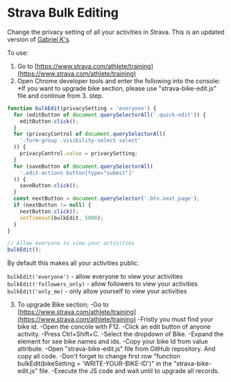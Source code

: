 # Strava Bulk Editing

Change the privacy setting of all your activities in Strava.
This is an updated version of [Gabriel K's](https://support.strava.com/hc/en-us/community/posts/208838917-Quick-Edit-list-of-Activities-for-bulk-editing).

To use:

1. Go to [https://www.strava.com/athlete/training](https://www.strava.com/athlete/training)
2. Open Chrome developer tools and enter the following into the console:
*If you want to upgrade bike section, please use "strava-bike-edit.js" file and continue from 3. step.

```javascript
function bulkEdit(privacySetting = 'everyone') {
  for (editButton of document.querySelectorAll('.quick-edit')) {
    editButton.click();
  }
  for (privacyControl of document.querySelectorAll(
    '.form-group .visibility-select select'
  )) {
    privacyControl.value = privacySetting;
  }
  for (saveButton of document.querySelectorAll(
    '.edit-actions button[type="submit"]'
  )) {
    saveButton.click();
  }
  const nextButton = document.querySelector('.btn.next_page');
  if (nextButton != null) {
    nextButton.click();
    setTimeout(bulkEdit, 5000);
  }
}

// Allow everyone to view your activities
bulkEdit();
```

By default this makes all your activities public.

`bulkEdit('everyone')` - allow everyone to view your activities <br />
`bulkEdit('followers_only)` - allow followers to view your activities <br />
`bulkEdit('only_me)` - only allow yourself to view your activities

3. To upgrade Bike section; 
  -Go to [https://www.strava.com/athlete/training](https://www.strava.com/athlete/training)
  -Fristly you must find your bike id. 
    -Open the concole with F12.
    -Click an edit button of anyone activity.
    -Press Ctrl+Shift+C.
    -Select the dropdown of Bike.
    -Expand the element for see bike names and ids.
    -Copy your bike Id from value attribute.
  -Open "strava-bike-edit.js" file from GitHub repository. And copy all code.
  -Don't forget to change first row "function bulkEdit(bikeSetting = 'WRITE-YOUR-BIKE-ID')" in the "strava-bike-edit.js" file.
  -Execute the JS code and wait until to upgrade all records.
  
